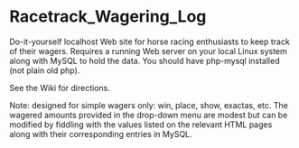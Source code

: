 # Racetrack_Wagering_Log
Do-it-yourself localhost Web site for horse racing enthusiasts to keep track of their wagers. Requires a running Web server on your local Linux system along with MySQL to hold the data. You should have php-mysql installed (not plain old php).

See the Wiki for directions.

Note: designed for simple wagers only: win, place, show, exactas, etc. The wagered amounts provided in the drop-down menu are modest but can be modified by fiddling with the values listed on the relevant HTML pages along with their corresponding entries in MySQL.
